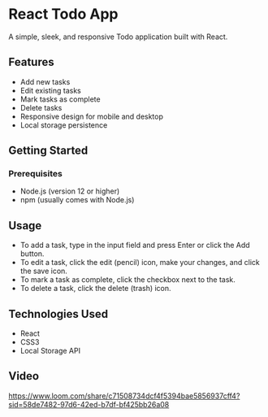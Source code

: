 # React Todo App

A simple, sleek, and responsive Todo application built with React.

## Features

- Add new tasks
- Edit existing tasks
- Mark tasks as complete
- Delete tasks
- Responsive design for mobile and desktop
- Local storage persistence

## Getting Started

### Prerequisites

- Node.js (version 12 or higher)
- npm (usually comes with Node.js)

## Usage

- To add a task, type in the input field and press Enter or click the Add button.
- To edit a task, click the edit (pencil) icon, make your changes, and click the save icon.
- To mark a task as complete, click the checkbox next to the task.
- To delete a task, click the delete (trash) icon.

## Technologies Used

- React
- CSS3
- Local Storage API

## Video

https://www.loom.com/share/c71508734dcf4f5394bae5856937cff4?sid=58de7482-97d6-42ed-b7df-bf425bb26a08
